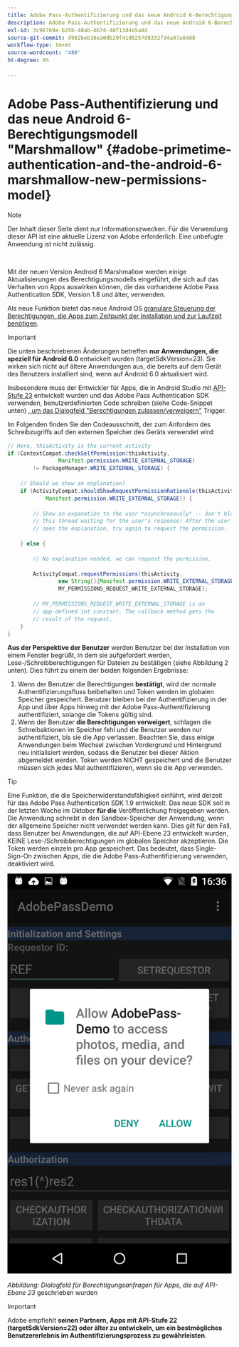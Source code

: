 ```yaml
---
title: Adobe Pass-Authentifizierung und das neue Android 6-Berechtigungsmodell "Marshmallow"
description: Adobe Pass-Authentifizierung und das neue Android 6-Berechtigungsmodell "Marshmallow"
exl-id: 3c96769e-b25b-48ab-bb74-40f13d4e5a84
source-git-commit: d982beb16ea0db29f41d0257d8332fd4a07a84d8
workflow-type: tm+mt
source-wordcount: '480'
ht-degree: 0%

---
```


# Adobe Pass-Authentifizierung und das neue Android 6-Berechtigungsmodell &quot;Marshmallow&quot; {#adobe-primetime-authentication-and-the-android-6-marshmallow-new-permissions-model}

>[!NOTE]
>
>Der Inhalt dieser Seite dient nur Informationszwecken. Für die Verwendung dieser API ist eine aktuelle Lizenz von Adobe erforderlich. Eine unbefugte Anwendung ist nicht zulässig.

</br>

Mit der neuen Version Android 6 Marshmallow werden einige Aktualisierungen des Berechtigungsmodells eingeführt, die sich auf das Verhalten von Apps auswirken können, die das vorhandene Adobe Pass Authentication SDK, Version 1.8 und älter, verwenden.

Als neue Funktion bietet das neue Android OS [granulare Steuerung der Berechtigungen, die Apps zum Zeitpunkt der Installation und zur Laufzeit benötigen](https://developer.android.com/about/versions/marshmallow/android-6.0-changes.html).

>[!IMPORTANT]
>
>Die unten beschriebenen Änderungen betreffen **nur Anwendungen, die speziell für Android 6.0** entwickelt wurden (targetSdkVersion=23). Sie wirken sich nicht auf ältere Anwendungen aus, die bereits auf dem Gerät des Benutzers installiert sind, wenn auf Android 6.0 aktualisiert wird.


Insbesondere muss der Entwickler für Apps, die in Android Studio mit [API-Stufe 23](http://developer.android.com/sdk/api_diff/23/changes.html) entwickelt wurden und das Adobe Pass Authentication SDK verwenden, benutzerdefinierten Code schreiben (siehe Code-Snippet unten) [, um das Dialogfeld &quot;Berechtigungen zulassen/verweigern&quot;](https://developer.android.com/training/permissions/requesting.html) Trigger.

Im Folgenden finden Sie den Codeausschnitt, der zum Anfordern des Schreibzugriffs auf den externen Speicher des Geräts verwendet wird:

```java
// Here, thisActivity is the current activity
if (ContextCompat.checkSelfPermission(thisActivity,
                Manifest.permission.WRITE_EXTERNAL_STORAGE)
        != PackageManager.WRITE_EXTERNAL_STORAGE) {

    // Should we show an explanation?
    if (ActivityCompat.shouldShowRequestPermissionRationale(thisActivity,
            Manifest.permission.WRITE_EXTERNAL_STORAGE)) {

        // Show an expanation to the user *asynchronously* -- don't block
        // this thread waiting for the user's response! After the user
        // sees the explanation, try again to request the permission.

    } else {

        // No explanation needed, we can request the permission.

        ActivityCompat.requestPermissions(thisActivity,
                new String[]{Manifest.permission.WRITE_EXTERNAL_STORAGE},
                MY_PERMISSIONS_REQUEST_WRITE_EXTERNAL_STORAGE);

        // MY_PERMISSIONS_REQUEST_WRITE_EXTERNAL_STORAGE is an
        // app-defined int constant. The callback method gets the
        // result of the request.
    }
}
```




**Aus der Perspektive der Benutzer** werden Benutzer bei der Installation von einem Fenster begrüßt, in dem sie aufgefordert werden, Lese-/Schreibberechtigungen für Dateien zu bestätigen (siehe Abbildung 2 unten). Dies führt zu einem der beiden folgenden Ergebnisse:

1. Wenn der Benutzer die Berechtigungen **bestätigt**, wird der normale Authentifizierungsfluss beibehalten und Token werden im globalen Speicher gespeichert. Benutzer bleiben bei der Authentifizierung in der App und über Apps hinweg mit der Adobe Pass-Authentifizierung authentifiziert, solange die Tokens gültig sind.
1. Wenn der Benutzer **die Berechtigungen verweigert**, schlagen die Schreibaktionen im Speicher fehl und die Benutzer werden nur authentifiziert, bis sie die App verlassen. Beachten Sie, dass einige Anwendungen beim Wechsel zwischen Vordergrund und Hintergrund neu initialisiert werden, sodass die Benutzer bei dieser Aktion abgemeldet werden. Token werden NICHT gespeichert und die Benutzer müssen sich jedes Mal authentifizieren, wenn sie die App verwenden.


>[!TIP]
>
>Eine Funktion, die die Speicherwiderstandsfähigkeit einführt, wird derzeit für das Adobe Pass Authentication SDK 1.9 entwickelt. Das neue SDK soll in der letzten Woche im Oktober **für die** Veröffentlichung freigegeben werden. Die Anwendung schreibt in den Sandbox-Speicher der Anwendung, wenn der allgemeine Speicher nicht verwendet werden kann. Dies gilt für den Fall, dass Benutzer bei Anwendungen, die auf API-Ebene 23 entwickelt wurden, KEINE Lese-/Schreibberechtigungen im globalen Speicher akzeptieren. Die Token werden einzeln pro App gespeichert. Das bedeutet, dass Single-Sign-On zwischen Apps, die die Adobe Pass-Authentifizierung verwenden, deaktiviert wird.


![](../assets/android-permissions-request.png)

*Abbildung: Dialogfeld für Berechtigungsanfragen für Apps, die auf API-Ebene 23* geschrieben wurden

>[!IMPORTANT]
>
> Adobe empfiehlt **seinen Partnern, Apps mit API-Stufe 22 (targetSdkVersion=22) oder älter zu entwickeln, um ein bestmögliches Benutzererlebnis im Authentifizierungsprozess zu gewährleisten**.
